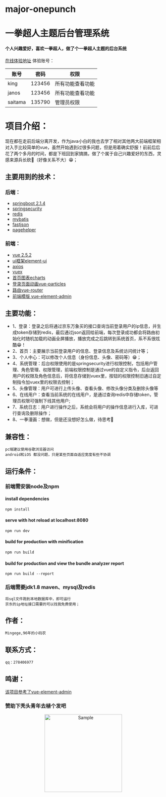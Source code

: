 # major-onepunch
# 一拳超人主题后台管理系统

#### 个人兴趣爱好，喜欢一拳超人，做了个一拳超人主题的后台系统

[在线体验地址](http://47.105.230.85)
           体验账号：
                   
账号  |  密码   |  权限
----| -----|  -----
king | 123456 | 所有功能查看功能           
janos | 123456 | 所有功能查看功能
saitama | 135790 | 管理员权限

# 项目介绍：
现在都在走前后端分离开发，作为java小白的我也去学了相对其他两大前端框架相对入手比较简单的vue，虽然开始遇到过很多问题，但是用着确实舒服！前前后后花了两个多月的时间，都是下班回到家搞搞，做了个属于自己兴趣爱好的东西，灵感来源兵长砍🐒（好像关系不大）😁；

## 主要用到的技术：
### 后端：
* [springboot 2.1.4](https://spring.io/projects/spring-boot/)
* [springsecurity](https://spring.io/projects/spring-security)
* [redis](https://redis.io)
* [mybatis](https://blog.mybatis.org/)
* [fastjson](https://www.w3cschool.cn/fastjson/)
* [pagehelper](https://pagehelper.github.io/)

### 前端：
* [vue 2.5.2](https://cn.vuejs.org/)
* [ui框架element-ui](https://element.eleme.cn/#/zh-CN)
* [axios](http://www.axios-js.com)
* [vuex](https://vuex.vuejs.org/)
* [首页图表echarts](https://echarts.baidu.com/)
* [登录页面动画vue-particles](https://www.jianshu.com/p/53199b842d25)
* [路由vue-router](https://router.vuejs.org/)
* [前端模版 vue-element-admin](https://panjiachen.github.io/vue-element-admin-site/zh/)

## 主要功能：
* 1、登录：登录之后将通过京东万象买的接口查询当前登录用户的ip信息，并生成token存储到redis，最后通过json返回给前端，每次登录成功都会将路由初始化时随机加载的动画全屏播放，播放完成之后跳转到系统首页，系不系很炫酷😁！
* 2、首页：主要展示当前登录用户的信息、登录信息及系统访问统计等；
* 3、个人中心：可以修改个人信息（身份信息、头像、密码等）😁；
* 4、系统管理：后台权限使用的是springsecurity进行权限控制，包括用户管理、角色管理、权限管理，前端权限控制是通过vue的自定义指令，后台返回用户的权限及角色信息后，将信息存储到vuex里，按钮的权限控制旧通过自定制指令加vuex里的权限去控制；
* 5、头像管理：用户可进行上传头像、查看头像、修改头像分类及删除头像等
* 6、在线用户：查看当前系统的在线用户，是通过查询redis中存储token，管理员权限可强制下线其他用户;
* 7、系统日志：用户进行操作之后，系统会将用户的操作信息进行入库，可进行查询及删除操作；
* 8、一拳漫画：想做，但是还没想好怎么做，待思考🤔
## 兼容性：
    pc端建议使用谷歌浏览器访问
    android和iOS 都没问题，只是某些页面自适应宽度有些不协调

## 运行条件：
### 前端需安装node及npm
#### install dependencies
    npm install
#### serve with hot reload at localhost:8080
    npm run dev
#### build for production with minification
    npm run build
#### build for production and view the bundle analyzer report
    npm run build --report
### 后端需要jdk1.8 maven、mysql及redis
    将sql文件跑到本地数据库中，即可运行
    京东的ip地址接口需要的可以找我免费使用；
## 作者：
    Mingege,96年的小码农
## 联系方式：
    qq：278406977

## 鸣谢：
[该项目参考了vue-element-admin](https://panjiachen.github.io/vue-element-admin-site/zh/)

### 赞助下秃头青年去植个发吧
<p align="center">
<img src="http://47.105.230.85:9090/wxfkm/mgg.png" alt="Sample"  width="250">	
</p>
